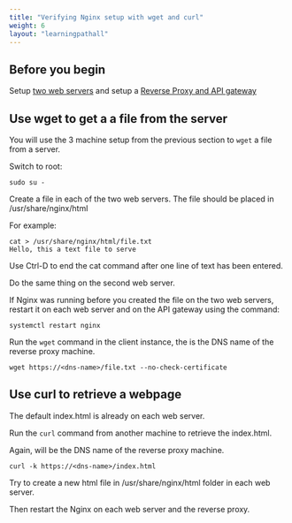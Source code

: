 ```yaml
---
title: "Verifying Nginx setup with wget and curl"
weight: 6
layout: "learningpathall"
---
```



## Before you begin

Setup [two web servers](../basic_static_file_server) and setup a [Reverse Proxy and API gateway](../reverse_proxy_and_api_gateway)


## Use wget to get a a file from the server 

You will use the 3 machine setup from the previous section to `wget` a file from a server.

Switch to root:

```console
sudo su -
```
Create a file in each of the two web servers. The file should be placed in /usr/share/nginx/html

For example:

```console
cat > /usr/share/nginx/html/file.txt
Hello, this a text file to serve
```

Use Ctrl-D to end the cat command after one line of text has been entered. 

Do the same thing on the second web server.

If Nginx was running before you created the file on the two web servers, restart it on each web server and on the API gateway using the command:

```console
systemctl restart nginx
```

Run the `wget` command in the client instance, the <dns-name> is the DNS name of the reverse proxy machine. 

```console
wget https://<dns-name>/file.txt --no-check-certificate
```

## Use curl to retrieve a webpage

The default index.html is already on each web server. 

Run the `curl` command from another machine to retrieve the index.html.

Again, <dns-name> will be the DNS name of the reverse proxy machine.

```console
curl -k https://<dns-name>/index.html
```

Try to create a new html file in /usr/share/nginx/html folder in each web server.

Then restart the Nginx on each web server and the reverse proxy.
